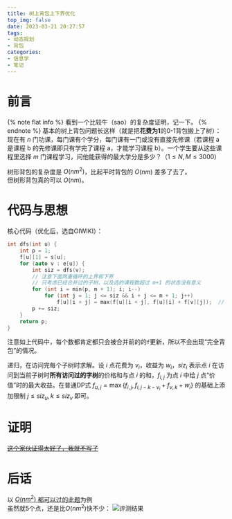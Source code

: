 ```yaml
---
title: 树上背包上下界优化
top_img: false
date: 2023-03-21 20:27:57
tags:
- 动态规划
- 背包
categories:
- 信息学
- 笔记
---
```

# 前言
{% note flat info %}
看到一个比较牛（sao）的复杂度证明，记一下。
{% endnote %}
基本的树上背包问题长这样（就是把**花费为1**的0-1背包搬上了树）：  
现在有 $n$ 门功课，每门课有个学分，每门课有一门或没有直接先修课（若课程 a 是课程 b 的先修课即只有学完了课程 a，才能学习课程 b）。一个学生要从这些课程里选择 $m$ 门课程学习，问他能获得的最大学分是多少？（$1 \leq N , M \leq 3000$）

树形背包的复杂度是 $O(nm^2)$，比起平时背包的 $O(nm)$ 差多了去了。  
但树形背包真的可以 $O(nm)$。
# 代码与思想
核心代码（优化后，选自OIWIKI）：
```c++
int dfs(int u) {
  	int p = 1;
  	f[u][1] = s[u];
  	for (auto v : e[u]) {
    	int siz = dfs(v);
    	// 注意下面两重循环的上界和下界
    	// 只考虑已经合并过的子树，以及选的课程数超过 m+1 的状态没有意义
    	for (int i = min(p, m + 1); i; i--)
    		for (int j = 1; j <= siz && i + j <= m + 1; j++)
    			f[u][i + j] = max(f[u][i + j], f[u][i] + f[v][j]);  // 转移方程
    	p += siz;
  	}
  	return p;
}
```
注意如上代码中，每个数都肯定都只会被合并前的的`f`更新，所以不会出现“完全背包”的情况。

递归，在访问完每个子树时求解。设 $i$ 点花费为 $v_i$，收益为 $w_i$，$siz_i$ 表示点 $i$ 在访问到当前子树时**所有访问过的字树**的价格和与点 $i$ 的和，$f_{i,j}$ 为点 $i$ 中给 $j$ 点“价值”时的最大收益。在普通DP式 $f_{u,j}=\max\{f_{i,j},f_{i,j-k-v_i}+f_{v,k}+w_i\}$ 的基础上添加限制 $j\leqslant{siz_u},k\leqslant{siz_v}$ 即可。  

# 证明
[~~这个家伙证得太好了，我就不写了~~](https://blog.csdn.net/lyd_7_29/article/details/79854245)

# 后话
以 [$O(nm^2)$ 都可以过的此题](https://www.luogu.com.cn/problem/P2014#sub)为例  
虽然就5个点，还是比$O(nm^2)$快不少：
![评测结果](https://s2.loli.net/2023/03/21/m1NEpMwSBtZqAa5.png)